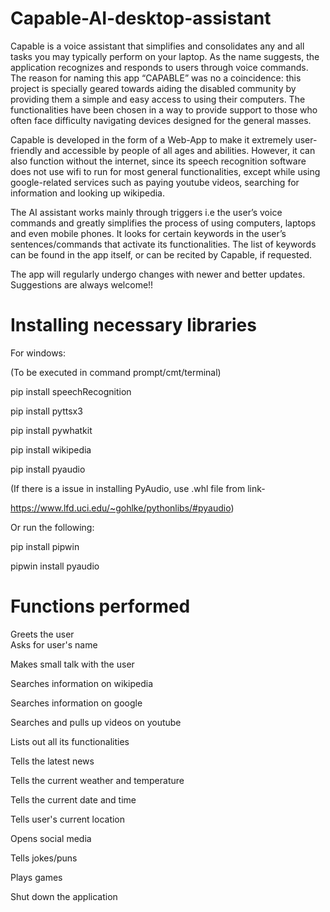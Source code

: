 # Capable-AI-desktop-assistant

Capable is a voice assistant that simplifies and consolidates any and all tasks you may typically perform on your laptop.
As the name suggests, the application recognizes and responds to users through voice commands.
The reason for naming this app “CAPABLE” was no a coincidence: this project is specially geared towards aiding
the disabled community by providing them a simple and easy access to using their computers. The functionalities have
been chosen in a way to provide support to those who often face difficulty navigating devices designed for the
general masses.

Capable is developed in the form of a Web-App to make it extremely user-friendly and accessible by people of all ages
and abilities. However, it can also function without the internet, since  its speech recognition software does not
use wifi to run for most general functionalities, except while using google-related services such as paying youtube
videos, searching for information and looking up wikipedia.

The AI assistant works mainly through triggers i.e the user’s voice commands and greatly simplifies the
process of using computers, laptops and even mobile phones. It looks for certain keywords in the user’s
sentences/commands that activate its functionalities. The list of keywords can be found in the app itself,
or can be recited by Capable, if requested.

The app will regularly undergo changes with newer and better updates. Suggestions are always welcome!! 

# Installing necessary libraries
For windows:

(To be executed in command prompt/cmt/terminal) 

pip install speechRecognition

pip install pyttsx3

pip install pywhatkit

pip install wikipedia

pip install pyaudio

(If there is a issue in installing PyAudio, use .whl file from link-

https://www.lfd.uci.edu/~gohlke/pythonlibs/#pyaudio)

Or run the following:

pip install pipwin

pipwin install pyaudio

# Functions performed

Greets the user <br />
Asks for user's name

Makes small talk with the user

Searches information on wikipedia

Searches information on google

Searches and pulls up videos on youtube

Lists out all its functionalities

Tells the latest news

Tells the current weather and temperature

Tells the current date and time

Tells user's current location

Opens social media

Tells jokes/puns

Plays games

Shut down the application
